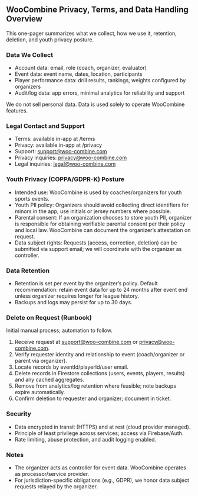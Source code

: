 ## WooCombine Privacy, Terms, and Data Handling Overview

This one-pager summarizes what we collect, how we use it, retention, deletion, and youth privacy posture.

### Data We Collect
- Account data: email, role (coach, organizer, evaluator)
- Event data: event name, dates, location, participants
- Player performance data: drill results, rankings, weights configured by organizers
- Audit/log data: app errors, minimal analytics for reliability and support

We do not sell personal data. Data is used solely to operate WooCombine features.

### Legal Contact and Support
- Terms: available in-app at /terms
- Privacy: available in-app at /privacy
- Support: support@woo-combine.com
- Privacy inquiries: privacy@woo-combine.com
- Legal inquiries: legal@woo-combine.com

### Youth Privacy (COPPA/GDPR-K) Posture
- Intended use: WooCombine is used by coaches/organizers for youth sports events.
- Youth PII policy: Organizers should avoid collecting direct identifiers for minors in the app; use initials or jersey numbers where possible.
- Parental consent: If an organization chooses to store youth PII, organizer is responsible for obtaining verifiable parental consent per their policy and local law. WooCombine can document the organizer’s attestation on request.
- Data subject rights: Requests (access, correction, deletion) can be submitted via support email; we will coordinate with the organizer as controller.

### Data Retention
- Retention is set per event by the organizer’s policy. Default recommendation: retain event data for up to 24 months after event end unless organizer requires longer for league history.
- Backups and logs may persist for up to 30 days.

### Delete on Request (Runbook)
Initial manual process; automation to follow.
1) Receive request at support@woo-combine.com or privacy@woo-combine.com.
2) Verify requester identity and relationship to event (coach/organizer or parent via organizer).
3) Locate records by eventId/playerId/user email.
4) Delete records in Firestore collections (users, events, players, results) and any cached aggregates.
5) Remove from analytics/log retention where feasible; note backups expire automatically.
6) Confirm deletion to requester and organizer; document in ticket.

### Security
- Data encrypted in transit (HTTPS) and at rest (cloud provider managed).
- Principle of least privilege across services; access via Firebase/Auth.
- Rate limiting, abuse protection, and audit logging enabled.

### Notes
- The organizer acts as controller for event data. WooCombine operates as processor/service provider.
- For jurisdiction-specific obligations (e.g., GDPR), we honor data subject requests relayed by the organizer.


